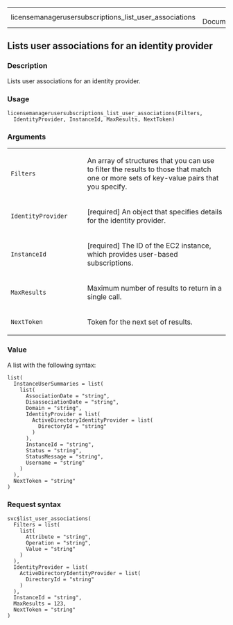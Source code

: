 <table style="width: 100%;">
<tbody>
<tr class="odd">
<td>licensemanagerusersubscriptions_list_user_associations</td>
<td style="text-align: right;">R Documentation</td>
</tr>
</tbody>
</table>

## Lists user associations for an identity provider

### Description

Lists user associations for an identity provider.

### Usage

    licensemanagerusersubscriptions_list_user_associations(Filters,
      IdentityProvider, InstanceId, MaxResults, NextToken)

### Arguments

<table>
<colgroup>
<col style="width: 35%" />
<col style="width: 65%" />
</colgroup>
<tbody>
<tr class="odd">
<td><code
id="licensemanagerusersubscriptions_list_user_associations_:_Filters">Filters</code></td>
<td><p>An array of structures that you can use to filter the results to
those that match one or more sets of key-value pairs that you
specify.</p></td>
</tr>
<tr class="even">
<td><code
id="licensemanagerusersubscriptions_list_user_associations_:_IdentityProvider">IdentityProvider</code></td>
<td><p>[required] An object that specifies details for the identity
provider.</p></td>
</tr>
<tr class="odd">
<td><code
id="licensemanagerusersubscriptions_list_user_associations_:_InstanceId">InstanceId</code></td>
<td><p>[required] The ID of the EC2 instance, which provides user-based
subscriptions.</p></td>
</tr>
<tr class="even">
<td><code
id="licensemanagerusersubscriptions_list_user_associations_:_MaxResults">MaxResults</code></td>
<td><p>Maximum number of results to return in a single call.</p></td>
</tr>
<tr class="odd">
<td><code
id="licensemanagerusersubscriptions_list_user_associations_:_NextToken">NextToken</code></td>
<td><p>Token for the next set of results.</p></td>
</tr>
</tbody>
</table>

### Value

A list with the following syntax:

    list(
      InstanceUserSummaries = list(
        list(
          AssociationDate = "string",
          DisassociationDate = "string",
          Domain = "string",
          IdentityProvider = list(
            ActiveDirectoryIdentityProvider = list(
              DirectoryId = "string"
            )
          ),
          InstanceId = "string",
          Status = "string",
          StatusMessage = "string",
          Username = "string"
        )
      ),
      NextToken = "string"
    )

### Request syntax

    svc$list_user_associations(
      Filters = list(
        list(
          Attribute = "string",
          Operation = "string",
          Value = "string"
        )
      ),
      IdentityProvider = list(
        ActiveDirectoryIdentityProvider = list(
          DirectoryId = "string"
        )
      ),
      InstanceId = "string",
      MaxResults = 123,
      NextToken = "string"
    )
